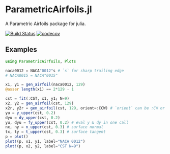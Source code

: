 # ParametricAirfoils.jl #
A Parametric Airfoils package for julia.

[![Build Status](https://app.travis-ci.com/xue-cheng/ParametricAirfoils.jl.svg?branch=master)](https://app.travis-ci.com/xue-cheng/ParametricAirfoils.jl) 
[![codecov](https://codecov.io/gh/xue-cheng/ParametricAirfoils.jl/branch/master/graph/badge.svg?token=8JqTeI0yto)](https://codecov.io/gh/xue-cheng/ParametricAirfoils.jl)

## Examples ##

```julia
using ParametricAirfoils, Plots

naca0012 = NACA"0012"s # `s` for sharp trailing edge
# NACA0015 = NACA"0015"

x1, y1 = gen_airfoil(naca0012, 129) 
@asser length(x1) == 2*129 - 1

cst = fit(:CST, x1, y1; N=9)
x2, y2 = gen_airfoil(cst, 129) 
x2r, y2r = gen_airfoil(cst, 129, orient=:CCW) # `orient` can be :CW or :CCW, default value is :CW
yu = y_upper(cst, 0.2)
dyu = dy_upper(cst, 0.2)
yu, dyu = fy_upper(cst, 0.2) # eval y & dy in one call
nx, ny = n_upper(cst, 0.3) # surface normal 
tx, ty = t_upper(cst, 0.3) # surface tangent
p = plot()
plot!(p, x1, y1, label="NACA 0012")
plot!(p, x2, y2, label="CST N=9")
```
